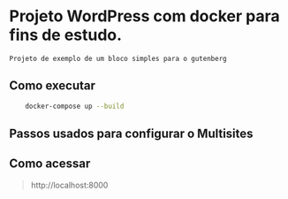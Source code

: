 # Projeto WordPress com docker para fins de estudo.

    Projeto de exemplo de um bloco simples para o gutenberg

## Como executar

```bash
    docker-compose up --build
```

## Passos usados para configurar o Multisites

## Como acessar

> http://localhost:8000
